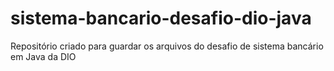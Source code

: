 # sistema-bancario-desafio-dio-java
Repositório criado para guardar os arquivos do desafio de sistema bancário em Java da DIO 
